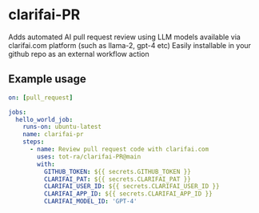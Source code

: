 # clarifai-PR

Adds automated AI pull request review using LLM models available via clarifai.com platform (such as llama-2, gpt-4 etc)
Easily installable in your github repo as an external workflow action

## Example usage

```yaml
on: [pull_request]

jobs:
  hello_world_job:
    runs-on: ubuntu-latest
    name: clarifai-pr
    steps:
      - name: Review pull request code with clarifai.com
        uses: tot-ra/clarifai-PR@main
        with:
          GITHUB_TOKEN: ${{ secrets.GITHUB_TOKEN }}
          CLARIFAI_PAT: ${{ secrets.CLARIFAI_PAT }}
          CLARIFAI_USER_ID: ${{ secrets.CLARIFAI_USER_ID }}
          CLARIFAI_APP_ID: ${{ secrets.CLARIFAI_APP_ID }}
          CLARIFAI_MODEL_ID: 'GPT-4'
```
